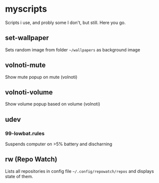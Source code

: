 # myscripts
Scripts i use, and probly some I don't, but still. Here you go.

## set-wallpaper
Sets random image from folder ```~/wallpapers``` as background image

## volnoti-mute
Show mute popup on mute (volnoti)

## volnoti-volume
Show volume popup based on volume (volnoti)

## udev
### 99-lowbat.rules
Suspends computer on >5% battery and discharning

## rw (Repo Watch)
Lists all repositories in config file ```~/.config/repowatch/repos``` and displays state of them.
